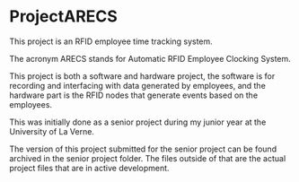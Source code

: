 # ProjectARECS
This project is an RFID employee time tracking system.

The acronym ARECS stands for Automatic RFID Employee Clocking System.

This project is both a software and hardware project, the software is for recording and interfacing with data generated by employees, and the hardware part is the RFID nodes that generate events based on the employees.

This was initially done as a senior project during my junior year at the University of La Verne.

The version of this project submitted for the senior project can be found archived in the senior project folder. The files outside of that are the actual project files that are in active development.
